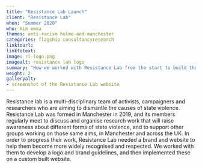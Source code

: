 ```yaml
---
title: "Resistance Lab Launch"
client: "Resistance Lab"
when: "Summer 2020"
who: kim emma
themes: anti-racism hulme-and-manchester
categories: flagship consultancyresearch
linktourl:
linktotext:
image: rl-logo.png
imagealt: resistance lab logo
summary: "How we worked with Resistance Lab from the start to build their first website and support them with branding and design"
weight: 2
galleryalt:
- screenshot of the Resistance Lab website
---
```


Resistance lab is a multi-disciplinary team of activists, campaigners and researchers who are aiming to dismantle the causes of state violence. Resistance Lab was formed in Manchester in 2019, and its members regularly meet to discuss and organise research work that will raise awareness about different forms of state violence, and to support other groups working on those same aims, in Manchester and across the UK.
In order to progress their work, Resistance Lab needed a brand and website to help them become more widely recognised and respected. We worked with them to develop a logo and brand guidelines, and then implemented these on a custom built website.

